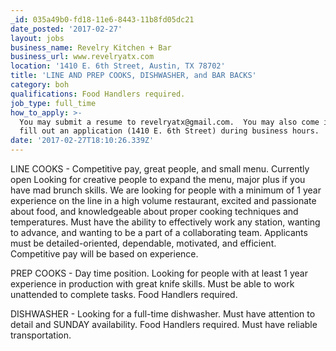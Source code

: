 ```yaml
---
_id: 035a49b0-fd18-11e6-8443-11b8fd05dc21
date_posted: '2017-02-27'
layout: jobs
business_name: Revelry Kitchen + Bar
business_url: www.revelryatx.com
location: '1410 E. 6th Street, Austin, TX 78702'
title: 'LINE AND PREP COOKS, DISHWASHER, and BAR BACKS'
category: boh
qualifications: Food Handlers required.
job_type: full_time
how_to_apply: >-
  You may submit a resume to revelryatx@gmail.com.  You may also come in and
  fill out an application (1410 E. 6th Street) during business hours.
date: '2017-02-27T18:10:26.339Z'
---
```

LINE COOKS - Competitive pay, great people, and small menu. Currently open Looking for creative people to expand the menu, major plus if you have mad brunch skills. We are looking for people with a minimum of 1 year experience on the line in a high volume restaurant, excited and passionate about food, and knowledgeable about proper cooking techniques and temperatures. Must have the ability to effectively work any station, wanting to advance, and wanting to be a part of a collaborating team. Applicants must be detailed-oriented, dependable, motivated, and efficient. Competitive pay will be based on experience.

PREP COOKS - Day time position.  Looking for people with at least 1 year experience in production with great knife skills.  Must be able to work unattended to complete tasks.  Food Handlers required.  

DISHWASHER - Looking for a full-time dishwasher. Must have attention to detail and SUNDAY availability. Food Handlers required. Must have reliable transportation.

